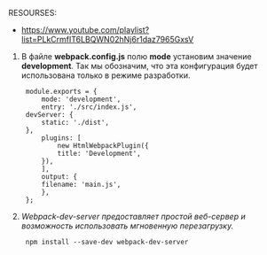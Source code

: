 RESOURSES:
* https://www.youtube.com/playlist?list=PLkCrmfIT6LBQWN02hNj6r1daz7965GxsV

1. В файле <b>webpack.config.js</b> полю <b>mode</b> установим значение <b>development</b>. Так мы обозначим, что эта конфигурация будет использована только в режиме разработки.

        module.exports = {
            mode: 'development',
            entry: './src/index.js',
        devServer: {
            static: './dist',
        },
            plugins: [
                new HtmlWebpackPlugin({
                title: 'Development',
            }),
            ],
            output: {
            filename: 'main.js',
            },
        };

2. <i>Webpack-dev-server предоставляет простой веб-сервер и возможность использовать мгновенную перезагрузку.</i>
        
        npm install --save-dev webpack-dev-server
